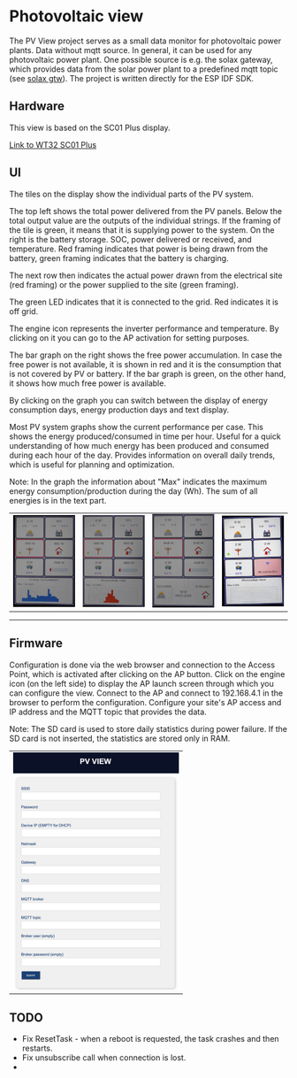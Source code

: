 # Photovoltaic view
The PV View project serves as a small data monitor for photovoltaic power plants. Data without mqtt source. In general, it can be used for any photovoltaic power plant. One possible source is e.g. the solax gateway, which provides data from the solar power plant to a predefined mqtt topic (see [solax gtw](https://github.com/xventus/solax_gtw)).  The project is written directly for the ESP IDF SDK.
## Hardware
This view is based on the SC01 Plus display.

[Link to WT32 SC01 Plus](https://en.wireless-tag.com/product-item-26.html)

## UI

The tiles on the display show the individual parts of the PV system. 

The top left shows the total power delivered from the PV panels. Below the total output value are the outputs of the individual strings. If the framing of the tile is green, it means that it is supplying power to the system. On the right is the battery storage. SOC, power delivered or received, and temperature. Red framing indicates that power is being drawn from the battery, green framing indicates that the battery is charging. 

The next row then indicates the actual power drawn from the electrical site (red framing) or the power supplied to the site (green framing).

The green LED indicates that it is connected to the grid. Red indicates it is off grid. 

The engine icon represents the inverter performance and temperature. By clicking on it you can go to the AP activation for setting purposes.

The bar graph on the right shows the free power accumulation. In case the free power is not available, it is shown in red and it is the consumption that is not covered by PV or battery. If the bar graph is green, on the other hand, it shows how much free power is available.

By clicking on the graph you can switch between the display of energy consumption days, energy production days and text display.

Most PV system graphs show the current performance per case. This shows the energy produced/consumed in time per hour. Useful for a quick understanding of how much energy has been produced and consumed during each hour of the day.
Provides information on overall daily trends, which is useful for planning and optimization.

Note: In the graph the information about "Max" indicates the maximum energy consumption/production during the day (Wh). The sum of all energies is in the text part.

<table>
    <tr>
        <td><img src="image/tr1.jpg" alt="case" width="300"></td>
        <td><img src="image/tr2.jpg" alt="case" width="300"></td>
        <td><img src="image/tr3.jpg" alt="case" width="300"></td>
        <td><img src="image/tr4.jpg" alt="case" width="300"></td>
     </tr>
</table>


---

## Firmware

Configuration is done via the web browser and connection to the Access Point, which is activated after clicking on the AP button. Click on the engine icon (on the left side) to display the AP launch screen through which you can configure the view. Connect to the AP and connect to 192.168.4.1 in the browser to perform the configuration. Configure your site's AP access and IP address and the MQTT topic that provides the data.

Note: The SD card is used to store daily statistics during power failure. If the SD card is not inserted, the statistics are stored only in RAM. 

<table>
    <tr>
        <td><img src="image/pv5.jpg" alt="case" width="300"></td>
     </tr>
</table>

## TODO

- Fix ResetTask - when a reboot is requested, the task crashes and then restarts.
- Fix unsubscribe call when connection is lost.
-   



